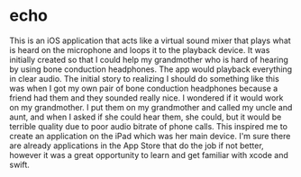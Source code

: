 # echo

This is an iOS application that acts like a virtual sound mixer that plays what is heard on the microphone and loops it to the playback device. It was initially created so that I could help my grandmother who is hard of hearing by using bone conduction headphones. The app would playback everything in clear audio. The initial story to realizing I should do something like this was when I got my own pair of bone conduction headphones because a friend had them and they sounded really nice. I wondered if it would work on my grandmother. I put them on my grandmother and called my uncle and aunt, and when I asked if she could hear them, she could, but it would be terrible quality due to poor audio bitrate of phone calls. This inspired me to create an application on the iPad which was her main device. I'm sure there are already applications in the App Store that do the job if not better, however it was a great opportunity to learn and get familiar with xcode and swift.
